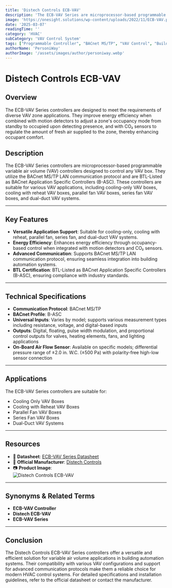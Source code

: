 ```yaml
---
title: 'Distech Controls ECB-VAV'
description: 'The ECB-VAV Series are microprocessor-based programmable variable air volume (VAV) controllers designed to control any VAV box.'
image: 'https://onesight.solutions/wp-content/uploads/2022/11/ECB-VAV.png'
date: '2025-03-07'
readingTime: ''
category: 'HVAC'
subCategory: 'VAV Control System'
tags: ["Programmable Controller", "BACnet MS/TP", "VAV Control", "Building Automation"]
authorName: 'PersoniWay'
authorImage: '/assets/images/author/personiway.webp'
---
```


# Distech Controls ECB-VAV

## **Overview**

The ECB-VAV Series controllers are designed to meet the requirements of diverse VAV zone applications. They improve energy efficiency when combined with motion detectors to adjust a zone's occupancy mode from standby to occupied upon detecting presence, and with CO₂ sensors to regulate the amount of fresh air supplied to the zone, thereby enhancing occupant comfort.

## **Description**

The ECB-VAV Series controllers are microprocessor-based programmable variable air volume (VAV) controllers designed to control any VAV box. They utilize the BACnet MS/TP LAN communication protocol and are BTL-Listed as BACnet Application Specific Controllers (B-ASC). These controllers are suitable for various VAV applications, including cooling-only VAV boxes, cooling with reheat VAV boxes, parallel fan VAV boxes, series fan VAV boxes, and dual-duct VAV systems.

---

## **Key Features**

- **Versatile Application Support**: Suitable for cooling-only, cooling with reheat, parallel fan, series fan, and dual-duct VAV systems.
- **Energy Efficiency**: Enhances energy efficiency through occupancy-based control when integrated with motion detectors and CO₂ sensors.
- **Advanced Communication**: Supports BACnet MS/TP LAN communication protocol, ensuring seamless integration into building automation systems.
- **BTL Certification**: BTL-Listed as BACnet Application Specific Controllers (B-ASC), ensuring compliance with industry standards.

---

## **Technical Specifications**

- **Communication Protocol**: BACnet MS/TP
- **BACnet Profile**: B-ASC
- **Universal Inputs**: Varies by model; supports various measurement types including resistance, voltage, and digital-based inputs
- **Outputs**: Digital, floating, pulse width modulation, and proportional control outputs for valves, heating elements, fans, and lighting applications
- **On-Board Air Flow Sensor**: Available on specific models; differential pressure range of ±2.0 in. W.C. (±500 Pa) with polarity-free high-low sensor connection

---

## **Applications**

The ECB-VAV Series controllers are suitable for:

- Cooling Only VAV Boxes
- Cooling with Reheat VAV Boxes
- Parallel Fan VAV Boxes
- Series Fan VAV Boxes
- Dual-Duct VAV Systems

---

## **Resources**

- 📄 **Datasheet**: [ECB-VAV Series Datasheet](https://docs-be.distech-controls.com/bundle/ECB-VAV_SP/raw/resource/enus/ECB-VAV_SP.pdf)
- 🏢 **Official Manufacturer**: [Distech Controls](https://www.distech-controls.com)
- 📷 **Product Image**:  
  ![Distech Controls ECB-VAV](https://onesight.solutions/wp-content/uploads/2022/11/ECB-VAV.png)

---

## **Synonyms & Related Terms**

- **ECB-VAV Controller**
- **Distech ECB-VAV**
- **ECB-VAV Series**

---

## **Conclusion**

The Distech Controls ECB-VAV Series controllers offer a versatile and efficient solution for variable air volume applications in building automation systems. Their compatibility with various VAV configurations and support for advanced communication protocols make them a reliable choice for modern HVAC control systems. For detailed specifications and installation guidelines, refer to the official datasheet or contact the manufacturer.
